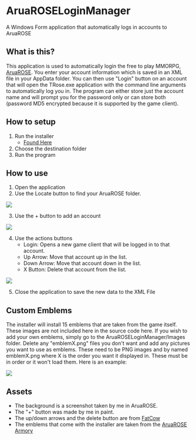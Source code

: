 # AruaROSELoginManager
A Windows Form application that automatically logs in accounts to AruaROSE

## What is this?
This application is used to automatically login the free to play MMORPG, [AruaROSE](http://www.aruarose.com). You enter your account information which is saved in an XML file in your AppData folder. You can then use "Login" button on an account that will open the TRose.exe application with the command line arguments to automatically log you in. The program can either store just the account name and will prompt you for the password only or can store both (password MD5 encrypted because it is supported by the game client).

## How to setup
1. Run the installer
	+ [Found Here](https://www.mediafire.com/file/q4jltrm8hz15vca/AruaROSELoginManagerSetup.msi)
2. Choose the destination folder
3. Run the program

## How to use
1. Open the application
2. Use the Locate button to find your AruaROSE folder.

![](https://imgur.com/xffXUQH.png)

3. Use the + button to add an account

![](https://imgur.com/MHNAaIr.png)

4. Use the actions buttons
	+ Login: Opens a new game client that will be logged in to that account.
  	+ Up Arrow: Move that account up in the list.
  	+ Down Arrow: Move that account down in the list.
  	+ X Button: Delete that account from the list.

![](https://imgur.com/aLBjfCM.png)

5. Close the application to save the new data to the XML File

## Custom Emblems
The installer will install 15 emblems that are taken from the game itself. These images are not included here in the source code here. If you wish to add your own emblems, simply go to the AruaROSELoginManager/Images folder. Delete any "emblemX.png" files you don't want and add any pictures you want to use as emblems. These need to be PNG images and by named emblemX.png where X is the order you want it displayed in. These must be in order or it won't load them. Here is an example:

![](https://imgur.com/uri6n1f.png)

## Assets
+ The background is a screenshot taken by me in AruaROSE.
+ The "+" button was made by me in paint.
+ The up/down arrows and the delete button are from [FatCow](http://www.fatcow.com/free-icons)
+ The emblems that come with the installer are taken from the [AruaROSE Armory](http://armory.aruarose.com)

<!-- Imgur album with the pictures: https://imgur.com/a/wWsqK)) -->
